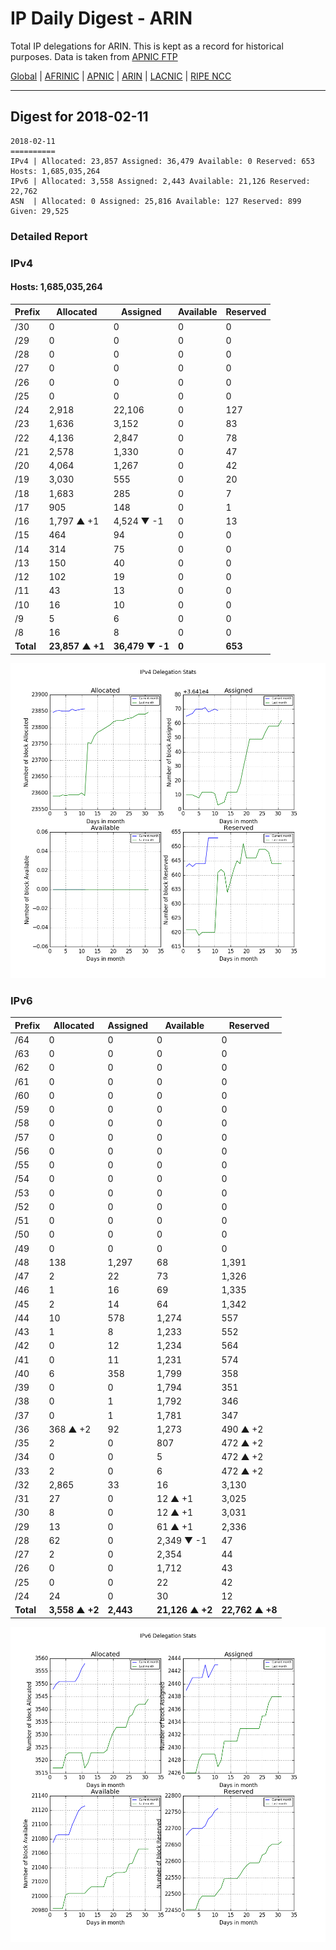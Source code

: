# IP Daily Digest - ARIN 

Total IP delegations for ARIN. This is kept as a record for historical purposes. Data is taken from [APNIC FTP](https://ftp.apnic.net/)

[Global](https://github.com/csmets/IP-Daily-Digest) | [AFRINIC](https://github.com/csmets/IP-Daily-Digest/tree/master/archives/AFRINIC) | [APNIC](https://github.com/csmets/IP-Daily-Digest/tree/master/archives/APNIC) | [ARIN](https://github.com/csmets/IP-Daily-Digest/tree/master/archives/ARIN) | [LACNIC](https://github.com/csmets/IP-Daily-Digest/tree/master/archives/LACNIC) | [RIPE NCC](https://github.com/csmets/IP-Daily-Digest/tree/master/archives/RIPE_NCC)

---

## Digest for 2018-02-11
```
2018-02-11
==========
IPv4 | Allocated: 23,857 Assigned: 36,479 Available: 0 Reserved: 653 Hosts: 1,685,035,264
IPv6 | Allocated: 3,558 Assigned: 2,443 Available: 21,126 Reserved: 22,762
ASN  | Allocated: 0 Assigned: 25,816 Available: 127 Reserved: 899 Given: 29,525
```

### Detailed Report

### IPv4

#### Hosts: **1,685,035,264**

| Prefix | Allocated | Assigned | Available | Reserved |
| ----- | ----- | ----- | ----- | ----- |
| /30 | 0 | 0 | 0 | 0 |
| /29 | 0 | 0 | 0 | 0 |
| /28 | 0 | 0 | 0 | 0 |
| /27 | 0 | 0 | 0 | 0 |
| /26 | 0 | 0 | 0 | 0 |
| /25 | 0 | 0 | 0 | 0 |
| /24 | 2,918 | 22,106 | 0 | 127 |
| /23 | 1,636 | 3,152 | 0 | 83 |
| /22 | 4,136 | 2,847 | 0 | 78 |
| /21 | 2,578 | 1,330 | 0 | 47 |
| /20 | 4,064 | 1,267 | 0 | 42 |
| /19 | 3,030 | 555 | 0 | 20 |
| /18 | 1,683 | 285 | 0 | 7 |
| /17 | 905 | 148 | 0 | 1 |
| /16 | 1,797 ▲ +1 | 4,524 ▼ -1 | 0 | 13 |
| /15 | 464 | 94 | 0 | 0 |
| /14 | 314 | 75 | 0 | 0 |
| /13 | 150 | 40 | 0 | 0 |
| /12 | 102 | 19 | 0 | 0 |
| /11 | 43 | 13 | 0 | 0 |
| /10 | 16 | 10 | 0 | 0 |
| /9 | 5 | 6 | 0 | 0 |
| /8 | 16 | 8 | 0 | 0 |
| **Total** | **23,857 ▲ +1** | **36,479 ▼ -1** | **0** | **653** |

![ipv4-stats](ipv4-figure.png)

### IPv6

| Prefix | Allocated | Assigned | Available | Reserved |
| ----- | ----- | ----- | ----- | ----- |
| /64 | 0 | 0 | 0 | 0 |
| /63 | 0 | 0 | 0 | 0 |
| /62 | 0 | 0 | 0 | 0 |
| /61 | 0 | 0 | 0 | 0 |
| /60 | 0 | 0 | 0 | 0 |
| /59 | 0 | 0 | 0 | 0 |
| /58 | 0 | 0 | 0 | 0 |
| /57 | 0 | 0 | 0 | 0 |
| /56 | 0 | 0 | 0 | 0 |
| /55 | 0 | 0 | 0 | 0 |
| /54 | 0 | 0 | 0 | 0 |
| /53 | 0 | 0 | 0 | 0 |
| /52 | 0 | 0 | 0 | 0 |
| /51 | 0 | 0 | 0 | 0 |
| /50 | 0 | 0 | 0 | 0 |
| /49 | 0 | 0 | 0 | 0 |
| /48 | 138 | 1,297 | 68 | 1,391 |
| /47 | 2 | 22 | 73 | 1,326 |
| /46 | 1 | 16 | 69 | 1,335 |
| /45 | 2 | 14 | 64 | 1,342 |
| /44 | 10 | 578 | 1,274 | 557 |
| /43 | 1 | 8 | 1,233 | 552 |
| /42 | 0 | 12 | 1,234 | 564 |
| /41 | 0 | 11 | 1,231 | 574 |
| /40 | 6 | 358 | 1,799 | 358 |
| /39 | 0 | 0 | 1,794 | 351 |
| /38 | 0 | 1 | 1,792 | 346 |
| /37 | 0 | 1 | 1,781 | 347 |
| /36 | 368 ▲ +2 | 92 | 1,273 | 490 ▲ +2 |
| /35 | 2 | 0 | 807 | 472 ▲ +2 |
| /34 | 0 | 0 | 5 | 472 ▲ +2 |
| /33 | 2 | 0 | 6 | 472 ▲ +2 |
| /32 | 2,865 | 33 | 16 | 3,130 |
| /31 | 27 | 0 | 12 ▲ +1 | 3,025 |
| /30 | 8 | 0 | 12 ▲ +1 | 3,031 |
| /29 | 13 | 0 | 61 ▲ +1 | 2,336 |
| /28 | 62 | 0 | 2,349 ▼ -1 | 47 |
| /27 | 2 | 0 | 2,354 | 44 |
| /26 | 0 | 0 | 1,712 | 43 |
| /25 | 0 | 0 | 22 | 42 |
| /24 | 24 | 0 | 30 | 12 |
| **Total** | **3,558 ▲ +2** | **2,443** | **21,126 ▲ +2** | **22,762 ▲ +8** |

![ipv6-stats](ipv6-figure.png)